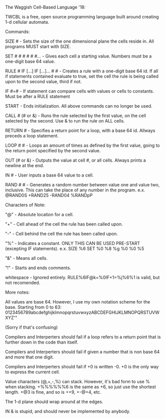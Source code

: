 The Waggish Cell-Based Language '18:

TWCBL is a free, open source programming language built around creating 1-d cellular automata.

Commands:

SIZE #                            -  Sets the size of the one dimensional plane the cells reside in. All programs MUST start with SIZE.

SET # # # # # #...                -  Gives each cell a starting value. Numbers must be a one-digit base 64 value.

RULE # IF [...] IF [...]... # #   -  Creates a rule with a one-digit base 64 id. If all if statements contained evaluate to true, set the cell the rule is being called upon to the second value, third if not.

IF #=#                            -  If statement can compare cells with values or cells to constants. Must be after a RULE statement

START                             -  Ends initialization. All above commands can no longer be used.

CALL # (# or &)                   -  Runs the rule selected by the first value, on the cell selected by the second. Use & to run the rule on ALL cells.

RETURN #                          -  Specifies a return point for a loop, with a base 64 id. Allways preceds a loop statement.

LOOP # #                          -  Loops an amount of times as defined by the first value, going to the return point specified by the second value.

OUT (# or &)                      -  Outputs the value at cell #, or all cells. Always prints a newline at the end.

IN #                              -  User inputs a base 64 value to a cell.

RAND # #                          -  Generates a random number between value one and value two, inclusive. This can take the place of any number in the  program. e.x. @RAND0S +RAND25 -RAND04 %RANDpP

Characters of Note:

"@"                                 -  Absolute location for a cell.

"+"                                 -  Cell ahead of the cell the rule has been called upon.

"-"                                 -  Cell behind the cell the rule has been called upon.

"%"                                 -  Indicates a constant. ONLY THIS CAN BE USED PRE-START (excepting IF statements). e.x. SIZE %6 SET %0 %8 %g %0 %0 %5

"&"                                 -  Means all cells.

"!"                                 -  Starts and ends comments.

whitespace                        -  Ignored entirely. RULE%6IF@k=%0IF+1=%j%6%1 is valid, but not recomended.

More notes:

All values are base 64. However, I use my own notation scheme for the base. Starting from 0 to 63: 0123456789abcdefghijklmnopqrstuvwxyzABCDEFGHIJKLMNOPQRSTUVWXYZ'"

(Sorry if that's confusing)

Compilers and Interperters should fail if a loop refers to a return point that is further down in the code than itself.

Compilers and Interperters should fail if given a number that is non base 64 and more that one digit.

Compilers and Interperters should fail if +0 is written -0. +0 is the only way to express the current cell.

Value characters (@,+,-,%) can stack. However, it's bad form to use % when stacking. +%%%%%%6 is the same as +6, so just use the shortest length. +@3 is fine, and so is ++9, +-@+4, etc.

The 1-d plane should wrap around at the edges.

IN & is stupid, and should never be implemented by anybody.
